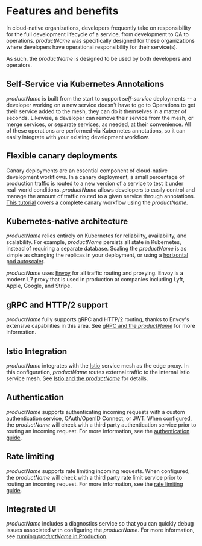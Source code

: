# Features and benefits

In cloud-native organizations, developers frequently take on responsibility for the full development lifecycle of a service, from development to QA to operations. $productName$ was specifically designed for these organizations where developers have operational responsibility for their service(s).

As such, the $productName$ is designed to be used by both developers and operators.

## Self-Service via Kubernetes Annotations

$productName$ is built from the start to support _self-service_ deployments -- a developer working on a new service doesn't have to go to Operations to get their service added to the mesh, they can do it themselves in a matter of seconds. Likewise, a developer can remove their service from the mesh, or merge services, or separate services, as needed, at their convenience. All of these operations are performed via Kubernetes annotations, so it can easily integrate with your existing development workflow.

## Flexible canary deployments

Canary deployments are an essential component of cloud-native development workflows. In a canary deployment, a small percentage of production traffic is routed to a new version of a service to test it under real-world conditions. $productName$ allows developers to easily control and manage the amount of traffic routed to a given service through annotations. [This tutorial](https://www.datawire.io/faster/canary-workflow/) covers a complete canary workflow using the $productName$.

## Kubernetes-native architecture

$productName$ relies entirely on Kubernetes for reliability, availability, and scalability. For example, $productName$ persists all state in Kubernetes, instead of requiring a separate database. Scaling the $productName$ is as simple as changing the replicas in your deployment, or using a [horizontal pod autoscaler](https://kubernetes.io/docs/tasks/run-application/horizontal-pod-autoscale/).

$productName$ uses [Envoy](https://www.envoyproxy.io) for all traffic routing and proxying. Envoy is a modern L7 proxy that is used in production at companies including Lyft, Apple, Google, and Stripe.

## gRPC and HTTP/2 support

$productName$ fully supports gRPC and HTTP/2 routing, thanks to Envoy's extensive capabilities in this area. See [gRPC and the $productName$](../../howtos/grpc) for more information.

## Istio Integration

$productName$ integrates with the [Istio](https://istio.io) service mesh as the edge proxy. In this configuration, $productName$ routes external traffic to the internal Istio service mesh. See [Istio and the $productName$](../../howtos/istio) for details.

## Authentication

$productName$ supports authenticating incoming requests with a custom authentication service, OAuth/OpenID Connect, or JWT. When configured, the $productName$ will check with a third party authentication service prior to routing an incoming request. For more information, see the [authentication guide](../../topics/using/filters/).

## Rate limiting

$productName$ supports rate limiting incoming requests. When configured, the $productName$ will check with a third party rate limit service prior to routing an incoming request. For more information, see the [rate limiting guide](../../topics/using/rate-limits/).

## Integrated UI

$productName$ includes a diagnostics service so that you can quickly debug issues associated with configuring the $productName$. For more information, see [running $productName$ in Production](../../topics/running).
